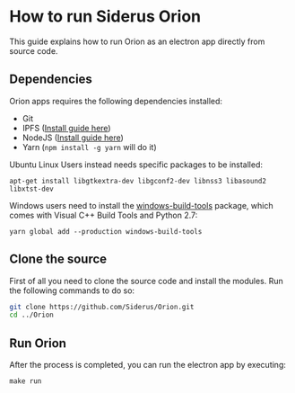 # How to run Siderus Orion
This guide explains how to run Orion as an electron app directly from source code.

## Dependencies
Orion apps requires the following dependencies installed:

* Git
* IPFS ([Install guide here](https://ipfs.io/docs/install/))
* NodeJS ([Install guide here](https://nodejs.org/en/download/package-manager/))
* Yarn (`npm install -g yarn` will do it)

Ubuntu Linux Users instead needs specific packages to be installed:

```
apt-get install libgtkextra-dev libgconf2-dev libnss3 libasound2 libxtst-dev
```

Windows users need to install the [windows-build-tools](https://github.com/felixrieseberg/windows-build-tools) package, which comes with
Visual C++ Build Tools and Python 2.7:

```
yarn global add --production windows-build-tools
```

## Clone the source
First of all you need to clone the source code and install
the modules. Run the following commands to do so:

```bash
git clone https://github.com/Siderus/Orion.git
cd ../Orion
```

## Run Orion
After the process is completed, you can run the electron app
by executing:

```
make run
```
